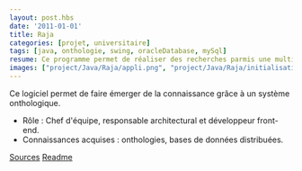 ```yaml
---
layout: post.hbs
date: '2011-01-01'
title: Raja
categories: [projet, universitaire]
tags: [java, onthologie, swing, oracleDatabase, mySql]
resume: Ce programme permet de réaliser des recherches parmis une multitude de bases de données.
images: ["project/Java/Raja/appli.png", "project/Java/Raja/initialisationSysteme.png", "project/Java/Raja/selectQuerySysteme.png"]
---
```

Ce logiciel permet de faire émerger de la connaissance grâce à un système onthologique.

* Rôle : Chef d'équipe, responsable architectural et développeur front-end.
* Connaissances acquises : onthologies, bases de données distribuées.

<div class="container-link">
  <a href="/assets/images/project/Java/Raja/raja.tar.gz" target="_blank">Sources</a>
  <a href="/assets/images/project/Java/Raja/ALire.pdf" target="_blank">Readme</a>
</div>